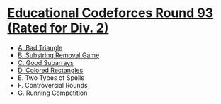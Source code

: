 # [Educational Codeforces Round 93 (Rated for Div. 2)](https://codeforces.com/contest/1398)

- [A. Bad Triangle](https://github.com/wingkwong/codeforces/blob/master/contests/1398/A.cpp)
- [B. Substring Removal Game](https://github.com/wingkwong/codeforces/blob/master/contests/1398/B.cpp)
- [C. Good Subarrays](https://github.com/wingkwong/codeforces/blob/master/contests/1398/C.cpp)
- [D. Colored Rectangles](https://github.com/wingkwong/codeforces/blob/master/contests/1398/D.cpp)
- E. Two Types of Spells
- F. Controversial Rounds
- G. Running Competition